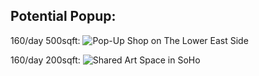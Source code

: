 Potential Popup:
----------------

160/day 500sqft: ![*Pop-Up Shop on The Lower East
Side*](https://www.thestorefront.com/spaces/united-states/new-york/new-york/25310-pop-up-shop-on-the-lower-east-side)

160/day 200sqft: ![*Shared Art Space in
SoHo*](https://www.thestorefront.com/spaces/united-states/new-york/new-york/17829-shared-art-space-in-soho)
